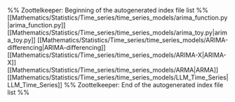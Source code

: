 %% Zoottelkeeper: Beginning of the autogenerated index file list  %%
 [[Mathematics/Statistics/Time_series/time_series_models/arima_function.py|arima_function.py]]
 [[Mathematics/Statistics/Time_series/time_series_models/arima_toy.py|arima_toy.py]]
 [[Mathematics/Statistics/Time_series/time_series_models/ARIMA-differencing|ARIMA-differencing]]
 [[Mathematics/Statistics/Time_series/time_series_models/ARIMA-X|ARIMA-X]]
 [[Mathematics/Statistics/Time_series/time_series_models/ARMA|ARMA]]
 [[Mathematics/Statistics/Time_series/time_series_models/LLM_Time_Series|LLM_Time_Series]]
%% Zoottelkeeper: End of the autogenerated index file list  %%
